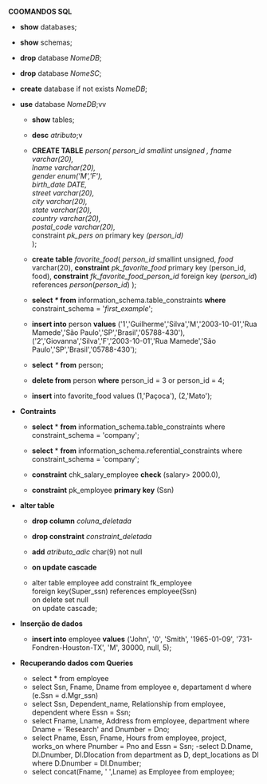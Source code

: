 **COOMANDOS SQL**

- **show** databases;
- **show** schemas;
- **drop** database _NomeDB_;
- **drop** database _NomeSC_;
- **create** database if not exists _NomeDB_;
- **use** database _NomeDB_;vv
    - **show** tables;
    - **desc** _atributo_;v
    - **CREATE TABLE** _person(_
	    _person_id smallint unsigned ,_
	    _fname varchar(20),_\
        _lname varchar(20),_\
        _gender enum('M','F'),_\
        _birth_date DATE,_\
        _street varchar(20),_\
        _city varchar(20),_\
        _state varchar(20),_\
        _country varchar(20),_\
        _postal_code varchar(20),_\
        constraint _pk_pers on_ primary key _(person_id)_\
    );
    - **create table** _favorite_food_(
	_person_id_ smallint unsigned,
    _food_ varchar(20),
    **constraint** _pk_favorite_food_ primary key (person_id, food),
    **constraint** _fk_favorite_food_person_id_ foreign key (_person_id_) references _person_(_person_id_)
    );
    - **select _*_ from** information_schema.table_constraints
    **where** constraint_schema = '_first_example_';
    - **insert into** person **values** ('1','Guilherme','Silva','M','2003-10-01','Rua Mamede','São Paulo','SP','Brasil','05788-430'),
    ('2','Giovanna','Silva','F','2003-10-01','Rua Mamede','São Paulo','SP','Brasil','05788-430');
    - **select** _*_ **from** person;

    - **delete from** person **where** person_id = 3 or person_id = 4;

    - **insert** into favorite_food values (1,'Paçoca'), (2,'Mato');


- **Contraints**
    - **select** * **from** information_schema.table_constraints
	where constraint_schema = 'company';
    - **select** * **from** information_schema.referential_constraints
	where constraint_schema = 'company';
    
    - **constraint** chk_salary_employee **check** (salary> 2000.0),
    - **constraint** pk_employee **primary key** (Ssn)

- **alter table** 
    - **drop column** _coluna_deletada_
    - **drop constraint** _constraint_deletada_
    - **add** _atributo_adic_ char(9) not null 
    - **on update cascade**

    - alter table employee
	    add constraint fk_employee\
        foreign key(Super_ssn) references employee(Ssn)\
        on delete set null\
        on update cascade;

- **Inserção de dados**
    - **insert into** employee **values** ('John', '0', 'Smith', '1965-01-09', '731-Fondren-Houston-TX', 'M', 30000, null, 5);

- **Recuperando dados com Queries**
    - select * from employee
    - select Ssn, Fname, Dname from employee e, departament d where (e.Ssn = d.Mgr_ssn)
    - select Ssn, Dependent_name, Relationship from employee, dependent where Essn = Ssn;
    - select Fname, Lname, Address from employee, department
	where Dname = 'Research' and Dnumber = Dno;
    - select Pname, Essn, Fname, Hours from employee, project, works_on 
        where Pnumber = Pno and Essn = Ssn;
    -select D.Dname, Dl.Dnumber, Dl.Dlocation 
        from department as D, dept_locations as Dl 
        where D.Dnumber = Dl.Dnumber;
    - select concat(Fname, ' ',Lname) as Employee from employee;